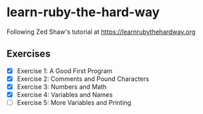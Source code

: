 # learn-ruby-the-hard-way
Following Zed Shaw's tutorial  at https://learnrubythehardway.org

## Exercises

- [x] Exercise 1: A Good First Program
- [x] Exercise 2: Comments and Pound Characters
- [x] Exercise 3: Numbers and Math
- [x] Exercise 4: Variables and Names
- [ ] Exercise 5: More Variables and Printing
